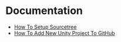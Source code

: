 # Documentation

- [How To Setup Sourcetree](SourceTreeSetup.md)
- [How To Add New Unity Project To GitHub](AddNewUnityProjectToGitHub.md)
